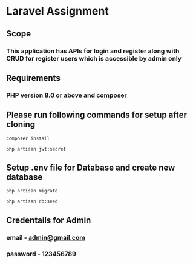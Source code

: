 # Laravel Assignment

## Scope
### This application has APIs for login and register along with CRUD for register users which is accessible by admin only

## Requirements
### PHP version 8.0 or above and composer

## Please run following commands for setup after cloning

```
composer install
```
```
php artisan jwt:secret
```

## Setup .env file for Database and create new database

```
php artisan migrate
```
```
php artisan db:seed
```

## Credentails for Admin 
### email - admin@gmail.com
### password - 123456789